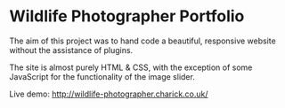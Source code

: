 # Wildlife Photographer Portfolio

The aim of this project was to hand code a beautiful, responsive website without the assistance of plugins.

The site is almost purely HTML & CSS, with the exception of some JavaScript for the functionality of the image slider.

Live demo: http://wildlife-photographer.charick.co.uk/
